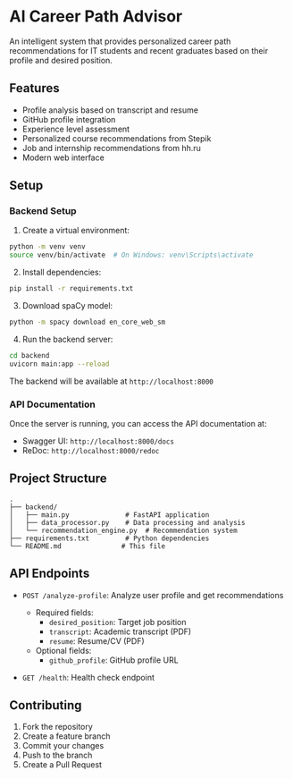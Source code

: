# AI Career Path Advisor

An intelligent system that provides personalized career path recommendations for IT students and recent graduates based on their profile and desired position.

## Features

- Profile analysis based on transcript and resume
- GitHub profile integration
- Experience level assessment
- Personalized course recommendations from Stepik
- Job and internship recommendations from hh.ru
- Modern web interface

## Setup

### Backend Setup

1. Create a virtual environment:
```bash
python -m venv venv
source venv/bin/activate  # On Windows: venv\Scripts\activate
```

2. Install dependencies:
```bash
pip install -r requirements.txt
```

3. Download spaCy model:
```bash
python -m spacy download en_core_web_sm
```

4. Run the backend server:
```bash
cd backend
uvicorn main:app --reload
```

The backend will be available at `http://localhost:8000`

### API Documentation

Once the server is running, you can access the API documentation at:
- Swagger UI: `http://localhost:8000/docs`
- ReDoc: `http://localhost:8000/redoc`

## Project Structure

```
.
├── backend/
│   ├── main.py              # FastAPI application
│   ├── data_processor.py    # Data processing and analysis
│   └── recommendation_engine.py  # Recommendation system
├── requirements.txt         # Python dependencies
└── README.md               # This file
```

## API Endpoints

- `POST /analyze-profile`: Analyze user profile and get recommendations
  - Required fields:
    - `desired_position`: Target job position
    - `transcript`: Academic transcript (PDF)
    - `resume`: Resume/CV (PDF)
  - Optional fields:
    - `github_profile`: GitHub profile URL

- `GET /health`: Health check endpoint

## Contributing

1. Fork the repository
2. Create a feature branch
3. Commit your changes
4. Push to the branch
5. Create a Pull Request 